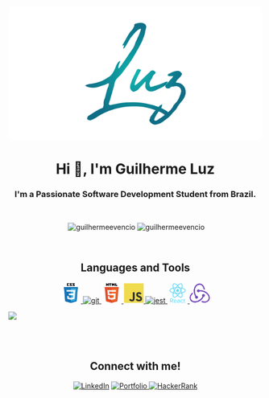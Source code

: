<!--
**guilhermeevencio/guilhermeevencio** is a ✨ _special_ ✨ repository because its `README.md` (this file) appears on your GitHub profile.

Here are some ideas to get you started:

- 🔭 I’m currently working on ...
- 🌱 I’m currently learning ...
- 👯 I’m looking to collaborate on ...
- 🤔 I’m looking for help with ...
- 💬 Ask me about ...
- 📫 How to reach me: ...
- 😄 Pronouns: ...
- ⚡ Fun fact: ...
-->
 <div align="center" style="background:white; border-radius:8px; padding:2rem; display:flex;  align-items:flex-start; justify-content:center; margin:auto;">
 <!--Foto de João  Jesus: https://www.pexels.com/pt-br/foto/janela-de-vidro-transparente-com-moldura-de-madeira-marrom-e-branca-921294/ -->
  <img src="assets/luzLogo.png" width='200px'/>
 </div>
<h1 align="center">Hi 👋, I'm Guilherme Luz</h1>
<h3 align="center">I'm a Passionate Software Development Student from Brazil.</h3>
<br>

<p align="center">
 &nbsp;<img height="150px" margin="4px" src="https://github-readme-stats.vercel.app/api?username=guilhermeevencio&show_icons=true&locale=en&theme=algolia" alt="guilhermeevencio" />
 <img  margin="4px" height="150px" src="https://github-readme-stats.vercel.app/api/top-langs?username=guilhermeevencio&show_icons=true&locale=en&layout=compact&theme=algolia" alt="guilhermeevencio" />
</p>

<br>

<h2 align="center">Languages and Tools</h2>

<p align="center"> <a href="https://www.w3schools.com/css/" target="_blank" rel="noreferrer"> <img src="https://raw.githubusercontent.com/devicons/devicon/master/icons/css3/css3-original-wordmark.svg" alt="css3" width="40" height="40"/> </a> <a href="https://git-scm.com/" target="_blank" rel="noreferrer"> <img src="https://www.vectorlogo.zone/logos/git-scm/git-scm-icon.svg" alt="git" width="40" height="40"/> </a> <a href="https://www.w3.org/html/" target="_blank" rel="noreferrer"> <img src="https://raw.githubusercontent.com/devicons/devicon/master/icons/html5/html5-original-wordmark.svg" alt="html5" width="40" height="40"/> </a> <a href="https://developer.mozilla.org/en-US/docs/Web/JavaScript" target="_blank" rel="noreferrer"> <img src="https://raw.githubusercontent.com/devicons/devicon/master/icons/javascript/javascript-original.svg" alt="javascript" width="40" height="40"/> </a> <a href="https://jestjs.io" target="_blank" rel="noreferrer"> <img src="https://www.vectorlogo.zone/logos/jestjsio/jestjsio-icon.svg" alt="jest" width="40" height="40"/> </a> <a href="https://reactjs.org/" target="_blank" rel="noreferrer"> <img src="https://raw.githubusercontent.com/devicons/devicon/master/icons/react/react-original-wordmark.svg" alt="react" width="40" height="40"/> </a> <a href="https://redux.js.org" target="_blank" rel="noreferrer"> <img src="https://raw.githubusercontent.com/devicons/devicon/master/icons/redux/redux-original.svg" alt="redux" width="40" height="40"/> </a>

<a><img src="https://img.shields.io/badge/Python-3776AB?style=for-the-badge&logo=python&logoColor=white" /></a>
</p>
<br>
<br>

<h2 align="center">Connect with me!</h2>

<div align="center"> 
<a href="https://www.linkedin.com/in/guilhermeevencio/"><img alt="LinkedIn" src="https://img.shields.io/badge/LinkedIn-0077B5?style=for-the-badge&logo=linkedin&logoColor=white&link=https://www.linkedin.com/in/guilhermeevencio/"></a>

<a href="https://guilhermeluz.vercel.app">
  <img src="https://img.shields.io/badge/website-000000?style=for-the-badge&logo=About.me&logoColor=white" alt="Portfolio"/>
</a>

<a href="https://www.hackerrank.com/guilhermeevenci1">
  <img src="https://img.shields.io/badge/-Hackerrank-2EC866?style=for-the-badge&logo=HackerRank&logoColor=white" alt="HackerRank"/>
</a>
</div>




